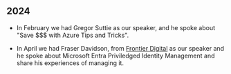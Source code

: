 ## 2024

* In February we had Gregor Suttie as our speaker, and he spoke about "Save $$$ with Azure Tips and Tricks".

* In April we had Fraser Davidson, from [Frontier Digital](https://frontierdigital.net/) as our speaker and he spoke about Microsoft Entra Priviledged Identity Management and share his experiences of managing it. 